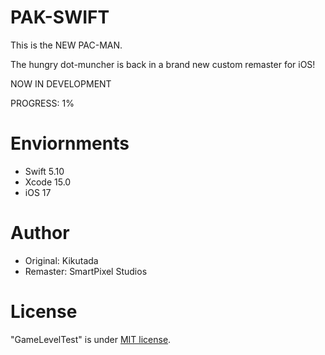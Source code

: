 # PAK-SWIFT

This is the NEW PAC-MAN.

The hungry dot-muncher is back in a brand new custom remaster for iOS!

NOW IN DEVELOPMENT

PROGRESS:
1%

# Enviornments

* Swift 5.10
* Xcode 15.0
* iOS 17

# Author

* Original: Kikutada
* Remaster: SmartPixel Studios

# License

"GameLevelTest" is under [MIT license](https://en.wikipedia.org/wiki/MIT_License).

